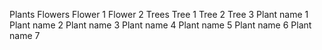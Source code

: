 Plants
Flowers
Flower 1
Flower 2
Trees
Tree 1
Tree 2
Tree 3
Plant name 1
Plant name 2 
Plant name 3
Plant name 4
Plant name 5
Plant name 6
Plant name 7
